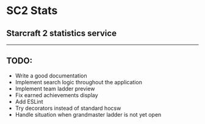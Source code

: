 # SC2 Stats

## Starcraft 2 statistics service

---

## TODO:

-   Write a good documentation
-   Implement search logic throughout the application
-   Implement team ladder preview
-   Fix earned achievements display
-   Add ESLint
-   Try decorators instead of standard hocsw
-   Handle situation when grandmaster ladder is not yet open
